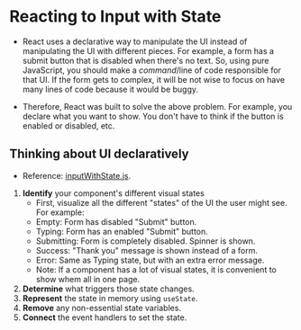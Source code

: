 <h1>Reacting to Input with State</h1>

- React uses a declarative way to manipulate the UI instead of manipulating the UI with different pieces. For example, a form has a submit button that is disabled when there's no text. So, using pure JavaScript, you should make a _command_/line of code responsible for that UI. If the form gets to complex, it will be not wise to focus on have many lines of code because it would be buggy.

- Therefore, React was built to solve the above problem. For example, you declare what you want to show. You don't have to think if the button is enabled or disabled, etc.

<h2>Thinking about UI declaratively</h2>

- Reference: [inputWithState.js](inputWithState.js).

1. **Identify** your component's different visual states
   - First, visualize all the different "states" of the UI the user might see. For example:
   - Empty: Form has disabled "Submit" button.
   - Typing: Form has an enabled "Submit" button.
   - Submitting: Form is completely disabled. Spinner is shown.
   - Success: "Thank you" message is shown instead of a form.
   - Error: Same as Typing state, but with an extra error message.
   - Note: If a component has a lot of visual states, it is convenient to show whem all in one page.
2. **Determine** what triggers those state changes.
3. **Represent** the state in memory using `useState`.
4. **Remove** any non-essential state variables.
5. **Connect** the event handlers to set the state.
